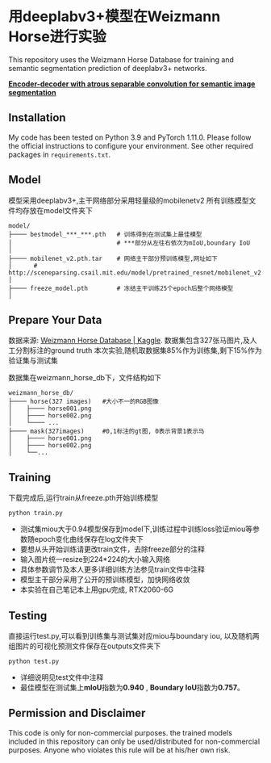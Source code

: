 # 用deeplabv3+模型在Weizmann Horse进行实验

This repository uses the Weizmann Horse Database for training and semantic segmentation prediction of deeplabv3+ networks.

**[Encoder-decoder with atrous separable convolution for semantic image segmentation](https://arxiv.org/abs/1802.02611)**

## Installation
My code has been tested on Python 3.9 and PyTorch 1.11.0. Please follow the official instructions to configure your environment. See other required packages in `requirements.txt`.

## Model ##
模型采用deeplabv3+,主干网络部分采用轻量级的mobilenetv2
所有训练模型文件均存放在model文件夹下

````
model/
├──── bestmodel_***_***.pth   # 训练得到在测试集上最佳模型
│                             # ***部分从左往右依次为mIoU,boundary IoU
│                                
├──── mobilenet_v2.pth.tar    # 网络主干部分预训练模型,网址如下
│      # http://sceneparsing.csail.mit.edu/model/pretrained_resnet/mobilenet_v2.pth.tar
│ 
├──── freeze_model.pth        # 冻结主干训练25个epoch后整个网络模型
│                             
````

## Prepare Your Data

数据来源: [Weizmann Horse Database | Kaggle](https://www.kaggle.com/datasets/ztaihong/weizmann-horse-database/metadata).
数据集包含327张马图片,及人工分割标注的ground truth
本次实验,随机取数据集85%作为训练集,剩下15%作为验证集与测试集

数据集在weizmann_horse_db下，文件结构如下

````
weizmann_horse_db/
├──── horse(327 images)   #大小不一的RGB图像
│    ├──── horse001.png
│    ├──── horse002.png
│    └──── ...
├──── mask(327images)     #0,1标注的gt图, 0表示背景1表示马
│    ├──── horse001.png
│    ├──── horse002.png
│    └──...
````


## Training

下载完成后,运行train从freeze.pth开始训练模型

    python train.py

- 测试集miou大于0.94模型保存到model下,训练过程中训练loss验证miou等参数随epoch变化曲线保存在log文件夹下
- 要想从头开始训练请更改train文件，去除freeze部分的注释
- 输入图片统一resize到224*224的大小输入网络
- 具体参数调节及本人更多详细训练方法参见train文件中注释
- 模型主干部分采用了公开的预训练模型，加快网络收敛
- 本实验在自己笔记本上用gpu完成, RTX2060-6G

## Testing ##

直接运行test.py,可以看到训练集与测试集对应miou与boundary iou, 以及随机两组图片的可视化预测文件保存在outputs文件夹下

    python test.py

- 详细说明见test文件中注释
- 最佳模型在测试集上**mIoU**指数为**0.940** , **Boundary IoU**指数为**0.757**。


## Permission and Disclaimer

This code is only for non-commercial purposes. the trained models included in this repository can only be used/distributed for non-commercial purposes. Anyone who violates this rule will be at his/her own risk.
